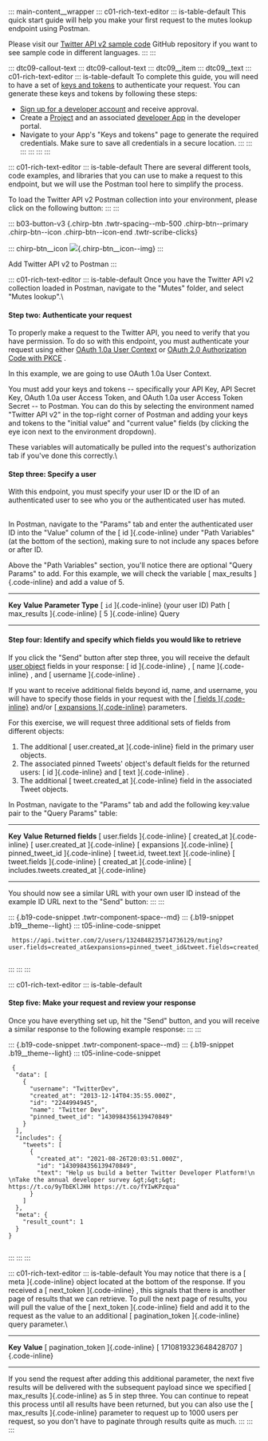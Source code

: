 ::: main-content__wrapper
::: c01-rich-text-editor
::: is-table-default
This quick start guide will help you make your first request to the
mutes lookup endpoint using Postman.

Please visit our [Twitter API v2 sample
code](https://github.com/twitterdev/Twitter-API-v2-sample-code) GitHub
repository if you want to see sample code in different languages.
:::
:::

::: dtc09-callout-text
::: dtc09-callout-text
::: dtc09__item
::: dtc09__text
::: c01-rich-text-editor
::: is-table-default
To complete this guide, you will need to have a set of [keys and
tokens](/en/docs/authentication) to authenticate your request. You can
generate these keys and tokens by following these steps:

-   [Sign up for a developer account](/en/apply-for-access) and receive
    approval.
-   Create a [Project](/en/docs/projects) and an associated [developer
    App](/en/docs/apps) in the developer portal.
-   Navigate to your App\'s "Keys and tokens" page to generate the
    required credentials. Make sure to save all credentials in a secure
    location.
:::
:::
:::
:::
:::
:::

::: c01-rich-text-editor
::: is-table-default
There are several different tools, code examples, and libraries that you
can use to make a request to this endpoint, but we will use the Postman
tool here to simplify the process.

To load the Twitter API v2 Postman collection into your environment,
please click on the following button:
:::
:::

::: b03-button-v3
[](https://t.co/twitter-api-postman){.chirp-btn .twtr-spacing--mb-500
.chirp-btn--primary .chirp-btn--icon .chirp-btn--icon-end
.twtr-scribe-clicks}

::: chirp-btn__icon
![](https://cdn.cms-twdigitalassets.com/content/dam/developer-twitter/m1_vnext/carat.svg){.chirp-btn__icon--img}
:::

Add Twitter API v2 to Postman
:::

::: c01-rich-text-editor
::: is-table-default
Once you have the Twitter API v2 collection loaded in Postman, navigate
to the "Mutes" folder, and select "Mutes lookup".\

#### Step two: Authenticate your request

To properly make a request to the Twitter API, you need to verify that
you have permission. To do so with this endpoint, you must authenticate
your request using either [OAuth 1.0a User
Context](/en/docs/authentication/oauth-1-0a) or [OAuth 2.0 Authorization
Code with PKCE](/en/docs/authentication/oauth-2-0/authorization-code) .

In this example, we are going to use OAuth 1.0a User Context.

You must add your keys and tokens -- specifically your API Key, API
Secret Key, OAuth 1.0a user Access Token, and OAuth 1.0a user Access
Token Secret -- to Postman. You can do this by selecting the environment
named "Twitter API v2" in the top-right corner of Postman and adding
your keys and tokens to the \"initial value\" and \"current value\"
fields (by clicking the eye icon next to the environment dropdown).

These variables will automatically be pulled into the request\'s
authorization tab if you\'ve done this correctly.\

#### Step three: Specify a user

With this endpoint, you must specify your user ID or the ID of an
authenticated user to see who you or the authenticated user has muted.

\
In Postman, navigate to the \"Params\" tab and enter the authenticated
user ID into the \"Value\" column of the [ id ]{.code-inline} under
"Path Variables" (at the bottom of the section), making sure to not
include any spaces before or after ID.

Above the "Path Variables" section, you'll notice there are optional
"Query Params" to add. For this example, we will check the variable [
max_results ]{.code-inline} and add a value of 5.

  ------------------------------- --------------------- --------------------
  **Key**                         **Value**             **Parameter Type**
  [ ` id ` ]{.code-inline}        (your user ID)        Path
  [ max_results ]{.code-inline}   [ 5 ]{.code-inline}   Query
  ------------------------------- --------------------- --------------------

#### Step four: Identify and specify which fields you would like to retrieve

If you click the \"Send\" button after step three, you will receive the
default [user
object](/en/docs/twitter-api/data-dictionary/object-model/user) fields
in your response: [ id ]{.code-inline} , [ name ]{.code-inline} , and [
username ]{.code-inline} .

If you want to receive additional fields beyond id, name, and username,
you will have to specify those fields in your request with the [[ fields
]{.code-inline}](https://developer.twitter.com/content/developer-twitter/en/docs/twitter-api/data-dictionary/introduction/fields)
and/or [[ expansions
]{.code-inline}](https://developer.twitter.com/en/docs/twitter-api/data-dictionary/introduction/expansions)
parameters.

For this exercise, we will request three additional sets of fields from
different objects:

1.  The additional [ user.created_at ]{.code-inline} field in the
    primary user objects.
2.  The associated pinned Tweets' object's default fields for the
    returned users: [ id ]{.code-inline} and [ text ]{.code-inline} .
3.  The additional [ tweet.created_at ]{.code-inline} field in the
    associated Tweet objects.

In Postman, navigate to the \"Params\" tab and add the following
key:value pair to the \"Query Params\" table:

  -------------------------------- ----------------------------------- ----------------------------------------------
  **Key**                          **Value**                           **Returned fields**
  [ user.fields ]{.code-inline}    [ created_at ]{.code-inline}        [ user.created_at ]{.code-inline}
  [ expansions ]{.code-inline}     [ pinned_tweet_id ]{.code-inline}   [ tweet.id, tweet.text ]{.code-inline}
  [ tweet.fields ]{.code-inline}   [ created_at ]{.code-inline}        [ includes.tweets.created_at ]{.code-inline}
  -------------------------------- ----------------------------------- ----------------------------------------------

You should now see a similar URL with your own user ID instead of the
example ID URL next to the \"Send\" button:
:::
:::

::: {.b19-code-snippet .twtr-component-space--md}
::: {.b19-snippet .b19__theme--light}
::: t05-inline-code-snippet
``` {.t05__pre--with-button .t05__pre--wrap-text}
 https://api.twitter.com/2/users/1324848235714736129/muting?user.fields=created_at&expansions=pinned_tweet_id&tweet.fields=created_at&max_results=5
    
```
:::
:::
:::

::: c01-rich-text-editor
::: is-table-default
#### Step five: Make your request and review your response

Once you have everything set up, hit the \"Send\" button, and you will
receive a similar response to the following example response:
:::
:::

::: {.b19-code-snippet .twtr-component-space--md}
::: {.b19-snippet .b19__theme--light}
::: t05-inline-code-snippet
``` {.line-numbers .t05__pre--with-button}
 {
  "data": [
    {
      "username": "TwitterDev",
      "created_at": "2013-12-14T04:35:55.000Z",
      "id": "2244994945",
      "name": "Twitter Dev",
      "pinned_tweet_id": "1430984356139470849"
    }
  ],
  "includes": {
    "tweets": [
      {
        "created_at": "2021-08-26T20:03:51.000Z",
        "id": "1430984356139470849",
        "text": "Help us build a better Twitter Developer Platform!\n \nTake the annual developer survey &gt;&gt;&gt; https://t.co/9yTbEKlJHH https://t.co/fYIwKPzqua"
      }
    ]
  },
  "meta": {
    "result_count": 1
  }
}
    
```
:::
:::
:::

::: c01-rich-text-editor
::: is-table-default
You may notice that there is a [ meta ]{.code-inline} object located at
the bottom of the response. If you received a [ next_token
]{.code-inline} , this signals that there is another page of results
that we can retrieve. To pull the next page of results, you will pull
the value of the [ next_token ]{.code-inline} field and add it to the
request as the value to an additional [ pagination_token ]{.code-inline}
query parameter.\

  ------------------------------------ ---------------------------------------
  **Key**                              **Value**
  [ pagination_token ]{.code-inline}   [ 1710819323648428707 ]{.code-inline}
  ------------------------------------ ---------------------------------------

If you send the request after adding this additional parameter, the next
five results will be delivered with the subsequent payload since we
specified [ max_results ]{.code-inline} as 5 in step three. You can
continue to repeat this process until all results have been returned,
but you can also use the [ max_results ]{.code-inline} parameter to
request up to 1000 users per request, so you don't have to paginate
through results quite as much.
:::
:::
:::

